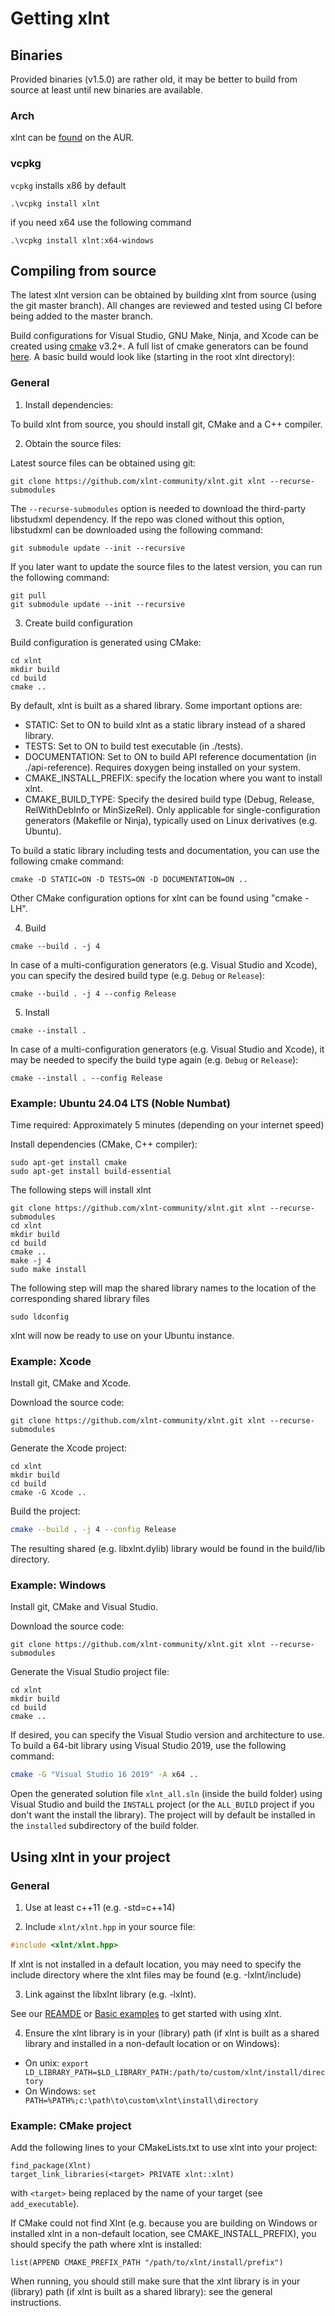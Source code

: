 # Getting xlnt

## Binaries

Provided binaries (v1.5.0) are rather old, it may be better to build from source at least until new binaries are available.

### Arch

xlnt can be [found](https://aur.archlinux.org/packages/xlnt/) on the AUR.

### vcpkg
`vcpkg` installs x86 by default
```
.\vcpkg install xlnt
```
if you need x64 use the following command
```
.\vcpkg install xlnt:x64-windows
```

## Compiling from source

The latest xlnt version can be obtained by building xlnt from source (using the git master branch). All changes are reviewed and tested using CI before being added to the master branch.

Build configurations for Visual Studio, GNU Make, Ninja, and Xcode can be created using [cmake](https://cmake.org/) v3.2+. A full list of cmake generators can be found [here](https://cmake.org/cmake/help/v3.0/manual/cmake-generators.7.html). A basic build would look like (starting in the root xlnt directory):

### General

1. Install dependencies:

To build xlnt from source, you should install git, CMake and a C++ compiler.

2. Obtain the source files:

Latest source files can be obtained using git:
```
git clone https://github.com/xlnt-community/xlnt.git xlnt --recurse-submodules
```

The `--recurse-submodules` option is needed to download the third-party libstudxml dependency. If the repo was cloned without this option, libstudxml can be downloaded using the following command:
```
git submodule update --init --recursive
```

If you later want to update the source files to the latest version, you can run the following command:
```
git pull
git submodule update --init --recursive
```

3. Create build configuration

Build configuration is generated using CMake:

```
cd xlnt
mkdir build
cd build
cmake ..
```

By default, xlnt is built as a shared library. Some important options are:

 - STATIC: Set to ON to build xlnt as a static library instead of a shared library.
 - TESTS: Set to ON to build test executable (in ./tests).
 - DOCUMENTATION: Set to ON to build API reference documentation (in ./api-reference). Requires doxygen being installed on your system.
 - CMAKE_INSTALL_PREFIX: specify the location where you want to install xlnt.
 - CMAKE_BUILD_TYPE: Specify the desired build type (Debug, Release, RelWithDebInfo or MinSizeRel). Only applicable for single-configuration generators (Makefile or Ninja), typically used on Linux derivatives (e.g. Ubuntu).
 
To build a static library including tests and documentation, you can use the following cmake command:

```
cmake -D STATIC=ON -D TESTS=ON -D DOCUMENTATION=ON ..
```
 
Other CMake configuration options for xlnt can be found using "cmake -LH".
 
4. Build

```
cmake --build . -j 4
```

In case of a multi-configuration generators (e.g. Visual Studio and Xcode), you can specify the desired build type (e.g. `Debug` or `Release`):

```
cmake --build . -j 4 --config Release
```

5. Install

```
cmake --install .
```

In case of a multi-configuration generators (e.g. Visual Studio and Xcode), it may be needed to specify the build type again (e.g. `Debug` or `Release`):

```
cmake --install . --config Release
```

### Example: Ubuntu 24.04 LTS (Noble Numbat) 
Time required: Approximately 5 minutes (depending on your internet speed)

Install dependencies (CMake, C++ compiler):
```
sudo apt-get install cmake
sudo apt-get install build-essential
```

The following steps will install xlnt
```
git clone https://github.com/xlnt-community/xlnt.git xlnt --recurse-submodules
cd xlnt
mkdir build
cd build
cmake ..
make -j 4
sudo make install
```

The following step will map the shared library names to the location of the corresponding shared library files
```
sudo ldconfig
```
xlnt will now be ready to use on your Ubuntu instance. 

### Example: Xcode

Install git, CMake and Xcode.

Download the source code:
```
git clone https://github.com/xlnt-community/xlnt.git xlnt --recurse-submodules
```

Generate the Xcode project:
```
cd xlnt
mkdir build
cd build
cmake -G Xcode ..
```

Build the project:
```bash
cmake --build . -j 4 --config Release
```

The resulting shared (e.g. libxlnt.dylib) library would be found in the build/lib directory.

### Example: Windows

Install git, CMake and Visual Studio.

Download the source code:
```
git clone https://github.com/xlnt-community/xlnt.git xlnt --recurse-submodules
```

Generate the Visual Studio project file:
```
cd xlnt
mkdir build
cd build
cmake ..
```

If desired, you can specify the Visual Studio version and architecture to use. To build a 64-bit library using Visual Studio 2019, use the following command:
```bash
cmake -G "Visual Studio 16 2019" -A x64 ..
```

Open the generated solution file `xlnt_all.sln` (inside the build folder) using Visual Studio and build the `INSTALL` project (or the `ALL_BUILD` project if you don't want the install the library). The project will by default be installed in the `installed` subdirectory of the build folder.

## Using xlnt in your project

### General

1. Use at least c++11 (e.g. -std=c++14)

2. Include `xlnt/xlnt.hpp` in your source file:
```c++
#include <xlnt/xlnt.hpp>
```

If xlnt is not installed in a default location, you may need to specify the include directory where the xlnt files may be found (e.g. -Ixlnt/include)

3. Link against the libxlnt library (e.g. -lxlnt).

See our [REAMDE](https://xlnt-community.gitbook.io/xlnt#example) or [Basic examples](https://xlnt-community.gitbook.io/xlnt/introduction/examples) to get started with using xlnt.

4. Ensure the xlnt library is in your (library) path (if xlnt is built as a shared library and installed in a non-default location or on Windows):

 - On unix: `export LD_LIBRARY_PATH=$LD_LIBRARY_PATH:/path/to/custom/xlnt/install/directory`
 - On Windows: `set PATH=%PATH%;c:\path\to\custom\xlnt\install\directory`

### Example: CMake project

Add the following lines to your CMakeLists.txt to use xlnt into your project:
```
find_package(Xlnt)
target_link_libraries(<target> PRIVATE xlnt::xlnt)
```
with `<target>` being replaced by the name of your target (see `add_executable`).

If CMake could not find Xlnt (e.g. because you are building on Windows or installed xlnt in a non-default location, see CMAKE_INSTALL_PREFIX), you should specify the path where xlnt is installed:
```
list(APPEND CMAKE_PREFIX_PATH "/path/to/xlnt/install/prefix")
```

When running, you should still make sure that the xlnt library is in your (library) path (if xlnt is built as a shared library): see the general instructions.
